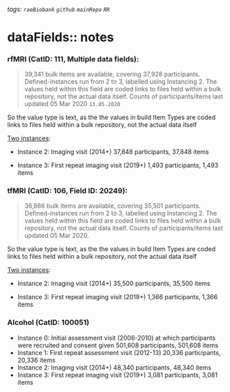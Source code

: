 ###### tags: `raeBiobank` `github` `mainRepo` `RR`

# dataFields:: notes

### rfMRI (CatID: 111, Multiple data fields):

> 39,341 bulk items are available, covering 37,928 participants.
Defined-instances run from 2 to 3, labelled using Instancing 2.
The values held within this field are coded links to files held within a bulk repository, not the actual data itself.
Counts of participants/items last updated 05 Mar 2020
`13.05.2020`


So the value type is text, as the the values in build Item Types are coded links to files held within a bulk repository, not the actual data itself

[Two instances](https://biobank.ndph.ox.ac.uk/showcase/field.cgi?id=25750):

- Instance 2: Imaging visit (2014+)
37,848 participants, 37,848 items

- Instance 3: First repeat imaging visit (2019+)
1,493 participants, 1,493 items


### tfMRI (CatID: 106, Field ID: 20249):

>36,866 bulk items are available, covering 35,501 participants.
Defined-instances run from 2 to 3, labelled using Instancing 2.
The values held within this field are coded links to files held within a bulk repository, not the actual data itself.
Counts of participants/items last updated 05 Mar 2020.

So the value type is text, as the the values in build Item Types are coded links to files held within a bulk repository, not the actual data itself

[Two instances](https://biobank.ndph.ox.ac.uk/showcase/field.cgi?id=20249):

- Instance 2: Imaging visit (2014+)
35,500 participants, 35,500 items


- Instance 3: First repeat imaging visit (2019+)
1,366 participants, 1,366 items

### Alcohol (CatID: 100051)

- Instance 0: Initial assessment visit (2006-2010) at which participants were recruited and consent given 
501,608 participants, 501,608 items
- Instance 1: First repeat assessment visit (2012-13)
20,336 participants, 20,336 items
- Instance 2: Imaging visit (2014+)
48,340 participants, 48,340 items
- Instance 3: First repeat imaging visit (2019+) 
3,081 participants, 3,081 items
